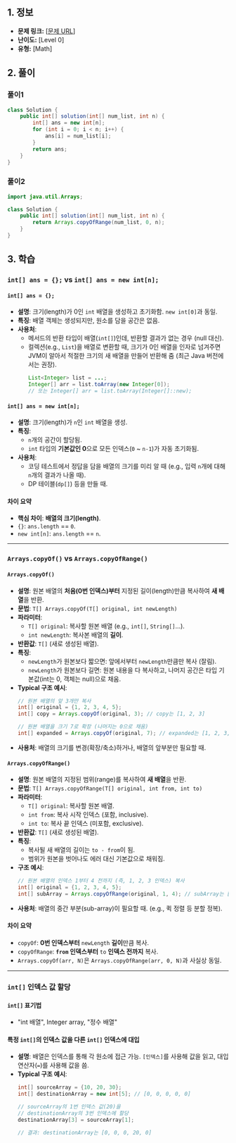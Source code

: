 ## 1. 정보

* **문제 링크:** [[문제 URL](https://school.programmers.co.kr/learn/courses/30/lessons/181889)]
* **난이도:** [Level 0]
* **유형:** [Math]

## 2. 풀이
### 풀이1
```java
class Solution {
    public int[] solution(int[] num_list, int n) {
        int[] ans = new int[n];
        for (int i = 0; i < n; i++) {
            ans[i] = num_list[i];
        }
        return ans;
    }
}
```
### 풀이2
```java
import java.util.Arrays;

class Solution {
    public int[] solution(int[] num_list, int n) {
        return Arrays.copyOfRange(num_list, 0, n);
    }
}
```

## 3. 학습


### `int[] ans = {};` vs `int[] ans = new int[n];`


#### `int[] ans = {};`

* **설명**: 크기(length)가 0인 `int` 배열을 생성하고 초기화함. `new int[0]`과 동일.
* **특징**: 배열 객체는 생성되지만, 원소를 담을 공간은 없음.
* **사용처**:
    * 메서드의 반환 타입이 배열(`int[]`)인데, 반환할 결과가 없는 경우 (null 대신).
    * 컬렉션(e.g., `List`)을 배열로 변환할 때, 크기가 0인 배열을 인자로 넘겨주면 JVM이 알아서 적절한 크기의 새 배열을 만들어 반환해 줌 (최근 Java 버전에서는 권장).
        ```java
        List<Integer> list = ...;
        Integer[] arr = list.toArray(new Integer[0]);
        // 또는 Integer[] arr = list.toArray(Integer[]::new);
        ```


#### `int[] ans = new int[n];`

* **설명**: 크기(length)가 `n`인 `int` 배열을 생성.
* **특징**:
    * `n`개의 공간이 할당됨.
    * `int` 타입의 **기본값인 0**으로 모든 인덱스(`0` ~ `n-1`)가 자동 초기화됨.
* **사용처**:
    * 코딩 테스트에서 정답을 담을 배열의 크기를 미리 알 때 (e.g., 입력 `n`개에 대해 `n`개의 결과가 나올 때).
    * DP 테이블(`dp[]`) 등을 만들 때.


#### 차이 요약

* **핵심 차이**: **배열의 크기(length)**.
* `{}`: `ans.length` == `0`.
* `new int[n]`: `ans.length` == `n`.


---


### `Arrays.copyOf()` vs `Arrays.copyOfRange()`


#### `Arrays.copyOf()`

* **설명**: 원본 배열의 **처음(0번 인덱스)부터** 지정된 길이(length)만큼 복사하여 **새 배열**을 반환.
* **문법**: `T[] Arrays.copyOf(T[] original, int newLength)`
* **파라미터**:
    * `T[] original`: 복사할 원본 배열 (e.g., `int[]`, `String[]`...).
    * `int newLength`: 복사본 배열의 **길이**.
* **반환값**: `T[]` (새로 생성된 배열).
* **특징**:
    * `newLength`가 원본보다 짧으면: 앞에서부터 `newLength`만큼만 복사 (잘림).
    * `newLength`가 원본보다 길면: 원본 내용을 다 복사하고, 나머지 공간은 타입 기본값(int는 0, 객체는 null)으로 채움.
* **Typical 구조 예시**:
    ```java
    // 원본 배열의 앞 3개만 복사
    int[] original = {1, 2, 3, 4, 5};
    int[] copy = Arrays.copyOf(original, 3); // copy는 [1, 2, 3]

    // 원본 배열을 크기 7로 확장 (나머지는 0으로 채움)
    int[] expanded = Arrays.copyOf(original, 7); // expanded는 [1, 2, 3, 4, 5, 0, 0]
    ```
* **사용처**: 배열의 크기를 변경(확장/축소)하거나, 배열의 앞부분만 필요할 때.


#### `Arrays.copyOfRange()`

* **설명**: 원본 배열의 지정된 범위(range)를 복사하여 **새 배열**을 반환.
* **문법**: `T[] Arrays.copyOfRange(T[] original, int from, int to)`
* **파라미터**:
    * `T[] original`: 복사할 원본 배열.
    * `int from`: 복사 시작 인덱스 (포함, inclusive).
    * `int to`: 복사 끝 인덱스 (미포함, exclusive).
* **반환값**: `T[]` (새로 생성된 배열).
* **특징**:
    * 복사될 새 배열의 길이는 `to - from`이 됨.
    * 범위가 원본을 벗어나도 에러 대신 기본값으로 채워짐.
* **구조 예시**:
    ```java
    // 원본 배열의 인덱스 1부터 4 전까지 (즉, 1, 2, 3 인덱스) 복사
    int[] original = {1, 2, 3, 4, 5};
    int[] subArray = Arrays.copyOfRange(original, 1, 4); // subArray는 [2, 3, 4]
    ```
* **사용처**: 배열의 중간 부분(sub-array)이 필요할 때. (e.g., 퀵 정렬 등 분할 정복).


#### 차이 요약

* `copyOf`: **0번 인덱스부터** `newLength` **길이**만큼 복사.
* `copyOfRange`: **`from` 인덱스부터** `to` **인덱스 전까지** 복사.
* `Arrays.copyOf(arr, N)`은 `Arrays.copyOfRange(arr, 0, N)`과 사실상 동일.


---


### `int[]` 인덱스 값 할당


#### `int[]` 표기법

* "int 배열", Integer array, "정수 배열"


#### 특정 `int[]`의 인덱스 값을 다른 `int[]` 인덱스에 대입

* **설명**: 배열은 인덱스를 통해 각 원소에 접근 가능. `[인덱스]`를 사용해 값을 읽고, 대입 연산자(`=`)를 사용해 값을 씀.
* **Typical 구조 예시**:
    ```java
    int[] sourceArray = {10, 20, 30};
    int[] destinationArray = new int[5]; // [0, 0, 0, 0, 0]

    // sourceArray의 1번 인덱스 값(20)을
    // destinationArray의 3번 인덱스에 할당
    destinationArray[3] = sourceArray[1];

    // 결과: destinationArray는 [0, 0, 0, 20, 0]
    ```
